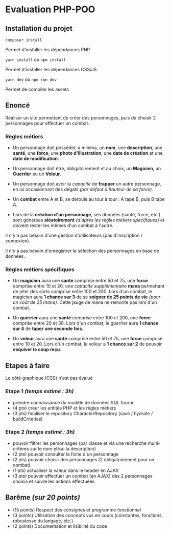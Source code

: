# Evaluation PHP-POO

## Installation du projet
`composer install`

Permet d'installer les dépendances PHP

`yarn install` ou `npm install`

Permet d'installer les dépendances CSS/JS

`yarn dev` ou `npm run dev`

Permet de compiler les assets

## Enoncé
Réaliser un site permettant de créer des personnages, puis de choisir 2 personnages pour effectuer un combat.

### Règles métiers
- Un personnage doit posséder, à minima, un **nom**, une **description**, une **santé**, une **force**, une **photo d'illustration**, une **date de création** et une **date de modification**.


- Un personnage doit être, obligatoirement et au choix, un **Magicien**, un **Guerrier** ou un **Voleur**.


- Un personnage doit avoir la _capacité_ de **frapper** un autre personnage, en lui occasionnant des dégats _(par défaut à hauteur de sa force)_.


- Un **combat** entre A et B, se déroule au tour à tour : A tape B, puis B tape A.


- Lors de la **création d'un personnage**, ses données (santé, force, etc.) sont générées **aléatoirement** _(d'après les règles métiers spécifiques)_ et doivent rester les mêmes d'un combat à l'autre.

Il n'y a pas besoin d'une gestion d'utilisateurs (pas d'inscription / connexion).

Il n'y a pas besoin d'enregistrer la sélection des personnages en base de données.

### Règles métiers spécifiques
- Un **magicien** aura 
 une **santé** comprise entre 50 et 75,
 une **force** comprise entre 10 et 20, 
 une _capacité supplémentaire_ **mana** permettant de jeter des sorts comprise entre 100 et 200.
Lors d'un combat, le magicien aura **1 chance sur 3** de se **soigner de 25 points de vie** _(pour un coût de 25 mana)_. Cette jauge de mana ne remonte pas lors d'un combat.


- Un **guerrier** aura 
 une **santé** comprise entre 100 et 200, 
 une **force** comprise entre 20 et 30. 
Lors d'un combat, le guerrier aura **1 chance sur 4** de **taper une seconde fois**.


- Un **voleur** aura
 une **santé** comprise entre 50 et 75, 
 une **force** comprise entre 10 et 20.
Lors d'un combat, le voleur a **1 chance sur 2** de pouvoir **esquiver le coup reçu**.

## Etapes à faire
Le côté graphique (CSS) n'est pas évalué

### Etape 1 _(temps estimé : 3h)_
- prendre connaissance du modèle de données SQL fourni
- (4 pts) créer les entités PHP et les règles métiers
- (3 pts) finaliser le repository CharacterRepository (save / hydrate / buildCriterias)

### Etape 2 _(temps estimé : 3h)_
- pouvoir filtrer les personnages (par classe et via une recherche multi-critères sur le nom et/ou la description)
- (2 pts) pouvoir consulter la fiche d'un personnage
- (2 pts) pouvoir choisir des personnages (2 obligatoirement pour un combat)
- (1 pts) actualiser la valeur dans le header en AJAX
- (3 pts) pouvoir effectuer un combat (en AJAX) dès 2 personnages choisis et suivre les actions effectuées

## Barême _(sur 20 points)_
- (15 points) Respect des consignes et programme fonctionnel
- (3 points) Utilisation des concepts vus en cours (constantes, fonctions, robustesse du langage, etc.)
- (2 points) Documentation et lisibilité du code
